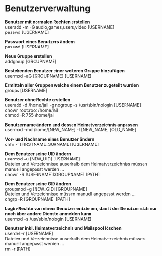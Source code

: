 # Benutzerverwaltung  

**Benutzer mit normalen Rechten erstellen**  
	useradd -m -G audio,games,users,video [USERNAME]  
	passwd [USERNAME]  

**Passwort eines Benutzers ändern**  
	passwd [USERNAME]  

**Neue Gruppe erstellen**  
	addgroup [GROUPNAME]  

**Bestehenden Benutzer einer weiteren Gruppe hinzufügen**  
	usermod -aG [GROUPNAME] [USERNAME]  

**Ermitteln aller Gruppen welche einem Benutzer zugeteilt wurden**  
	groups [USERNAME]  

**Benutzer ohne Rechte erstellen**  
	useradd -d /home/jail -g nogroup -s /usr/sbin/nologin [USERNAME]  
	chown root:root /home/jail  
	chmod -R 755 /home/jail  

**Benutzername ändern und dessen Heimatverzeichnis anpassen**  
	usermod -md /home/[NEW_NAME] -l [NEW_NAME] [OLD_NAME]  

**Vor- und Nachname eines Benutzer ändern**  
	chfn -f [FIRSTNAME_SURNAME] [USERNAME]  

**Dem Benutzer seine UID ändern**  
	usermod -u [NEW_UID] [USERNAME]  
Dateien und Verzeichnisse auserhalb dem Heimatverzeichniss müssen manuell angepasst werden ...  
	chown -R [USERNAME][:GROUPNAME] [PATH]  

**Dem Benutzer seine GID ändren**  
	groupmod -g [NEW_GID] [GROUPNAME]  
Dateien und Verzeichnisse müssen manuell angepasst werden ...  
	chgrp -R [GROUPNAME] [PATH]  

**Login-Rechte von einem Benutzer entziehen, damit der Benutzer sich nur noch über andere Dienste anmelden kann**  
	usermod -s /usr/sbin/nologin [USERNAME]  

**Benutzer inkl. Heimatverzeichnis und Mailspool löschen**  
	userdel -r [USERNAME]  
Dateien und Verzeichnisse auserhalb dem Heimatverzeichnis müssen manuell angepasst werden ...  
	rm -r [PATH]  


